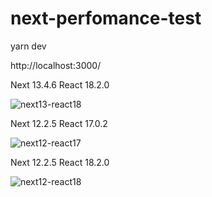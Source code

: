 # next-perfomance-test

yarn dev

http://localhost:3000/

Next 13.4.6 React 18.2.0

![next13-react18](https://github.com/IhorRiabokon1/next-perfomance-test/assets/79139927/66a5e811-0594-457c-ad93-91ef4dec8eed)


Next 12.2.5 React 17.0.2

![next12-react17](https://github.com/IhorRiabokon1/next-perfomance-test/assets/79139927/b7d4254f-d8ee-4d0c-9ab6-12de748ecaac)

Next 12.2.5 React 18.2.0

![next12-react18](https://github.com/IhorRiabokon1/next-perfomance-test/assets/79139927/077fb137-b75e-4426-ac8e-6ff886d4f2cf)

